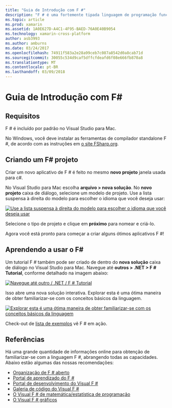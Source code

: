 ```yaml
---
title: "Guia de Introdução com F #"
description: "F # é uma fortemente tipada linguagem de programação funcional projetada para ser executado no .NET"
ms.topic: article
ms.prod: xamarin
ms.assetid: 1A0E627D-A4C1-4F95-BAED-76A0E40B9054
ms.technology: xamarin-cross-platform
author: asb3993
ms.author: amburns
ms.date: 03/24/2017
ms.openlocfilehash: 74911f583a2e28a99ceb7c087a8542d0a8cab71d
ms.sourcegitcommit: 30055c534d9caf5dffcfdeafd6f08e666fb870a8
ms.translationtype: MT
ms.contentlocale: pt-BR
ms.lasthandoff: 03/09/2018
---
```

# <a name="getting-started-with-f35"></a>Guia de Introdução com F&#35;

## <a name="requirements"></a>Requisitos

F # é incluído por padrão no Visual Studio para Mac.

No Windows, você deve instalar as ferramentas de compilador standalone F #, de acordo com as instruções em [o site FSharp.org](http://fsharp.org/use/windows/).

## <a name="creating-an-f35-project"></a>Criando um F&#35; projeto

Criar um novo aplicativo de F # é feito no mesmo **novo projeto** janela usada para c#.

No Visual Studio para Mac escolha **arquivo > nova solução**. No **novo projeto** caixa de diálogo, selecione um modelo de projeto. Use a lista suspensa à direita do modelo para escolher o idioma que você deseja usar:

 [![](overview-images/choosefsharp.png "Use a lista suspensa à direita do modelo para escolher o idioma que você deseja usar")](overview-images/choosefsharp.png#lightbox)

Selecione o tipo de projeto e clique em **próximo** para nomear e criá-lo.


Agora você está pronto para começar a criar alguns ótimos aplicativos F #!

## <a name="learning-to-use-f35"></a>Aprendendo a usar o F&#35;

Um tutorial F # também pode ser criado de dentro do **nova solução** caixa de diálogo no Visual Studio para Mac. Navegue até **outros > .NET > F # Tutorial**, conforme detalhado na imagem abaixo:

 [![](overview-images/fsharptutorial.png "Navegue até outro / .NET / F # Tutorial")](overview-images/fsharptutorial.png#lightbox)

Isso abre uma nova solução interativa. Explorar esta é uma ótima maneira de obter familiarizar-se com os conceitos básicos da linguagem.

 [![](overview-images/newtutorial-sml.png "Explorar esta é uma ótima maneira de obter familiarizar-se com os conceitos básicos da linguagem")](overview-images/newtutorial.png#lightbox)

Check-out de [lista de exemplos](~/cross-platform/platform/fsharp/samples.md) vê F # em ação.

## <a name="references"></a>Referências

Há uma grande quantidade de informações online para obtenção de familiarizar-se com a linguagem F #, abrangendo todas as capacidades. Abaixo estão algumas das nossas recomendações:

-  [Organização de F # aberto](http://fsharp.org)
-  [Portal de aprendizado do F #](http://tryfsharp.org)
-  [Portal de desenvolvimento do Visual F #](http://go.microsoft.com/fwlink/?LinkID=234174)
-  [Galeria de código do Visual F #](http://go.microsoft.com/fwlink/?LinkID=124614)
-  [O Visual F # de matemática/estatística de programação](http://go.microsoft.com/fwlink/?LinkId=235173)
-  [O Visual F # gráficos](http://go.microsoft.com/fwlink/?LinkId=235176)


